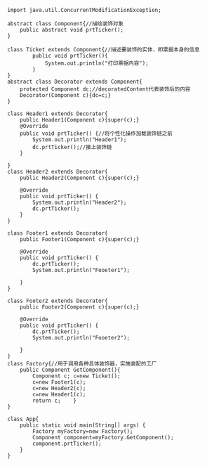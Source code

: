         import java.util.ConcurrentModificationException;

        abstract class Component{//描绘装饰对象
            public abstract void prtTicker();
        }

        class Ticket extends Component{//描述要装饰的实体，即票据本身的信息
                public void prtTicker(){
                    System.out.println("打印票据内容");
                }
        }
        abstract class Decorator extends Component{
            protected Component dc;//decoratedContent代表装饰后的内容
            Decorator(Component c){dc=c;}
        }

        class Header1 extends Decorator{
            public Header1(Component c){super(c);}
            @Override
            public void prtTicker() {//将个性化操作加载装饰链之前
                System.out.println("Header1");
                dc.prtTicker();//接上装饰链
            }

        }
        class Header2 extends Decorator{
            public Header2(Component c){super(c);}

            @Override
            public void prtTicker() {
                System.out.println("Header2");
                dc.prtTicker();
            }
        }

        class Footer1 extends Decorator{
            public Footer1(Component c){super(c);}

            @Override
            public void prtTicker() {
                dc.prtTicker();
                System.out.println("Fooeter1");

            }
        }

        class Footer2 extends Decorator{
            public Footer2(Component c){super(c);}

            @Override
            public void prtTicker() {
                dc.prtTicker();
                System.out.println("Fooeter2");

            }
        }
        class Factory{//用于调用各种具体装饰器，实施装配的工厂
            public Component GetComponent(){
                Component c; c=new Ticket();
                c=new Footer1(c);
                c=new Header2(c);
                c=new Header1(c);
                return c;    }
        }

        class App{
            public static void main(String[] args) {
                Factory myFactory=new Factory();
                Component component=myFactory.GetComponent();
                component.prtTicker();
            }
        }
